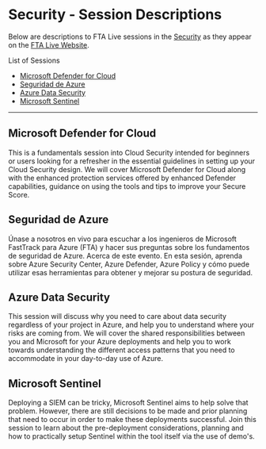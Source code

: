 # Security  - Session Descriptions

Below are descriptions to FTA Live sessions in the [Security](https://fasttrack.azure.com/live/category/Security) as they appear on the [FTA Live Website](https://fasttrack.azure.com/live).

List of Sessions
- [Microsoft Defender for Cloud](#microsoft-defender-for-cloud)
- [Seguridad de Azure](#seguridad-de-azure)
- [Azure Data Security](#azure-data-security)
- [Microsoft Sentinel](#microsoft-sentinel)

---

## Microsoft Defender for Cloud 
This is a fundamentals session into Cloud Security intended for beginners or users looking for a refresher in the essential guidelines in setting up your Cloud Security design. We will cover Microsoft Defender for Cloud along with the enhanced protection services offered by enhanced Defender capabilities, guidance on using the tools and tips to improve your Secure Score. 
  
## Seguridad de Azure 
Únase a nosotros en vivo para escuchar a los ingenieros de Microsoft FastTrack para Azure (FTA) y hacer sus preguntas sobre los fundamentos de seguridad de Azure. Acerca de este evento. En esta sesión, aprenda sobre Azure Security Center, Azure Defender, Azure Policy y cómo puede utilizar esas herramientas para obtener y mejorar su postura de seguridad. 
  
## Azure Data Security 
This session will discuss why you need to care about data security regardless of your project in Azure, and help you to understand where your risks are coming from. We will cover the shared responsibilities between you and Microsoft for your Azure deployments and help you to work towards understanding the different access patterns that you need to accommodate in your day-to-day use of Azure. 
 
## Microsoft Sentinel 
Deploying a SIEM can be tricky, Microsoft Sentinel aims to help solve that problem. However, there are still decisions to be made and prior planning that need to occur in order to make these deployments successful. Join this session to learn about the pre-deployment considerations, planning and how to practically setup Sentinel within the tool itself via the use of demo's. 
